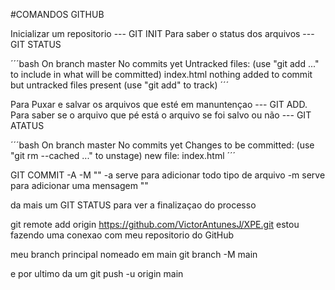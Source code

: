 #COMANDOS GITHUB

Inicializar um repositorio --- GIT INIT
Para saber o status dos arquivos --- GIT STATUS

´´´bash
On branch master
No commits yet
Untracked files:
(use "git add <file>..." to include in what will be committed)
index.html
nothing added to commit but untracked files present (use "git add" to track)
´´´

Para Puxar e salvar os arquivos que esté em manuntençao --- GIT ADD.
Para saber se o arquivo que pé está o arquivo se foi salvo ou não --- GIT ATATUS

´´´bash
On branch master
No commits yet
Changes to be committed:
(use "git rm --cached <file>..." to unstage)
new file: index.html
´´´

GIT COMMIT -A -M ""
-a serve para adicionar todo tipo de arquivo
-m serve para adicionar uma mensagem ""

da mais um GIT STATUS para ver a finalizaçao do processo

git remote add origin https://github.com/VictorAntunesJ/XPE.git
estou fazendo uma conexao com meu repositorio do GitHub

meu branch principal nomeado em main
git branch -M main

e por ultimo da um
git push -u origin main
